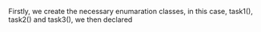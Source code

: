 Firstly, we create the necessary enumaration classes, in this case, task1(), task2() and task3(), we then declared
